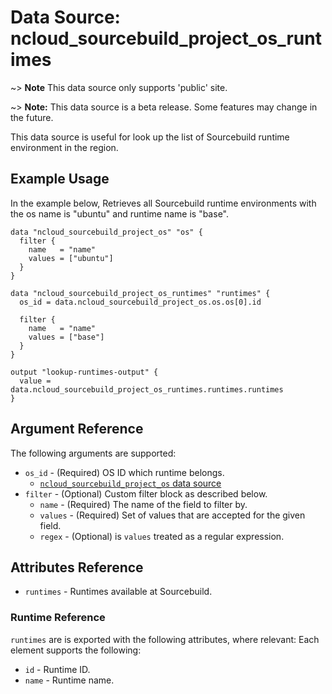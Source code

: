 # Data Source: ncloud_sourcebuild_project_os_runtimes

~> **Note** This data source only supports 'public' site.

~> **Note:** This data source is a beta release. Some features may change in the future.

This data source is useful for look up the list of Sourcebuild runtime environment in the region.

## Example Usage

In the example below, Retrieves all Sourcebuild runtime environments with the os name is "ubuntu" and runtime name is "base".

```hcl
data "ncloud_sourcebuild_project_os" "os" {
  filter {
    name   = "name"
    values = ["ubuntu"]
  }
}

data "ncloud_sourcebuild_project_os_runtimes" "runtimes" {
  os_id = data.ncloud_sourcebuild_project_os.os.os[0].id

  filter {
    name   = "name"
    values = ["base"]
  }
}

output "lookup-runtimes-output" {
  value = data.ncloud_sourcebuild_project_os_runtimes.runtimes.runtimes
}
```

## Argument Reference

The following arguments are supported:

* `os_id` - (Required) OS ID which runtime belongs.
    * [`ncloud_sourcebuild_project_os` data source](./data-sources/sourcebuild_project_os.md)
* `filter` - (Optional) Custom filter block as described below.
    * `name` - (Required) The name of the field to filter by.
    * `values` - (Required) Set of values that are accepted for the given field.
    * `regex` - (Optional) is `values` treated as a regular expression.

## Attributes Reference

* `runtimes` - Runtimes available at Sourcebuild.

### Runtime Reference

`runtimes` are is exported with the following attributes, where relevant: Each element supports the following:

* `id` - Runtime ID.
* `name` - Runtime name.
